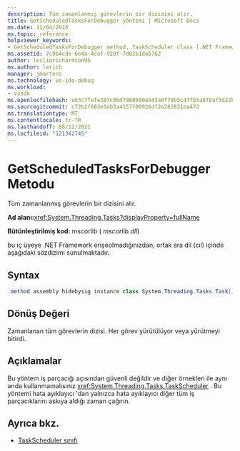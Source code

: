 ```yaml
---
description: Tüm zamanlanmış görevlerin bir dizisini alır.
title: GetScheduledTasksForDebugger yöntemi | Microsoft Docs
ms.date: 11/04/2016
ms.topic: reference
helpviewer_keywords:
- GetScheduledTasksForDebugger method, TaskScheduler class [.NET Framework debug engines]
ms.assetid: 7c9b4cde-6e4a-4cef-929f-7d02b1da5762
author: leslierichardson95
ms.author: lerich
manager: jmartens
ms.technology: vs-ide-debug
ms.workload:
- vssdk
ms.openlocfilehash: e63c7fefe387c0bd7980980eb43a0f78b5c4ffb5a878af3d22b16b4f77806ba7
ms.sourcegitcommit: c72b2f603e1eb3a4157f00926df2e263831ea472
ms.translationtype: MT
ms.contentlocale: tr-TR
ms.lasthandoff: 08/12/2021
ms.locfileid: "121342745"
---
```

# <a name="getscheduledtasksfordebugger-method"></a>GetScheduledTasksForDebugger Metodu
Tüm zamanlanmış görevlerin bir dizisini alır.

 **Ad alanı:**<xref:System.Threading.Tasks?displayProperty=fullName>

 **Bütünleştirilmiş kod:** mscorlib ( *mscorlib.dll*)

 bu iç üyeye .NET Framework erişeolmadığınızdan, ortak ara dil (cıl) içinde aşağıdaki sözdizimi sunulmaktadır.

## <a name="syntax"></a>Syntax

```csharp
.method assembly hidebysig instance class System.Threading.Tasks.Task[] GetScheduledTasksForDebugger() cil managed
```

## <a name="return-value"></a>Dönüş Değeri
 Zamanlanan tüm görevlerin dizisi. Her görev yürütülüyor veya yürütmeyi bitirdi.

## <a name="remarks"></a>Açıklamalar
 Bu yöntem iş parçacığı açısından güvenli değildir ve diğer örnekleri ile aynı anda kullanmamalısınız <xref:System.Threading.Tasks.TaskScheduler> . Bu yöntemi hata ayıklayıcı 'dan yalnızca hata ayıklayıcı diğer tüm iş parçacıklarını askıya aldığı zaman çağırın.

## <a name="see-also"></a>Ayrıca bkz.
- [TaskScheduler sınıfı](../../extensibility/debugger/taskscheduler-class-internal-members.md)
